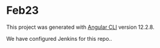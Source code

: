 # Feb23

This project was generated with [Angular CLI](https://github.com/angular/angular-cli) version 12.2.8.

We have configured Jenkins for this repo..
